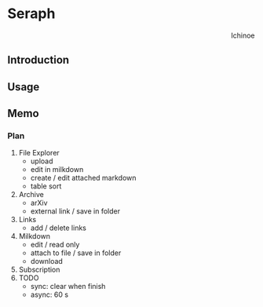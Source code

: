 # Seraph

<p align="right"> Ichinoe </p>

## Introduction

## Usage

## Memo
### Plan
1. File Explorer
    - upload
    - edit in milkdown
    - create / edit attached markdown
    - table sort
2. Archive
    - arXiv
    - external link / save in folder
3. Links
    - add / delete links
4. Milkdown
    - edit / read only
    - attach to file / save in folder
    - download
5. Subscription
6. TODO
    - sync: clear when finish
    - async: 60 s
